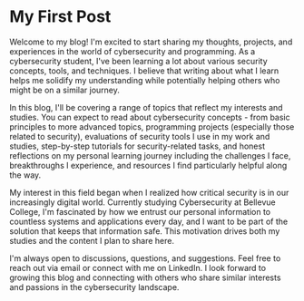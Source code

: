 # My First Post

Welcome to my blog! I'm excited to start sharing my thoughts, projects, and experiences in the world of cybersecurity and programming. As a cybersecurity student, I've been learning a lot about various security concepts, tools, and techniques. I believe that writing about what I learn helps me solidify my understanding while potentially helping others who might be on a similar journey.

In this blog, I'll be covering a range of topics that reflect my interests and studies. You can expect to read about cybersecurity concepts - from basic principles to more advanced topics, programming projects (especially those related to security), evaluations of security tools I use in my work and studies, step-by-step tutorials for security-related tasks, and honest reflections on my personal learning journey including the challenges I face, breakthroughs I experience, and resources I find particularly helpful along the way.

My interest in this field began when I realized how critical security is in our increasingly digital world. Currently studying Cybersecurity at Bellevue College, I'm fascinated by how we entrust our personal information to countless systems and applications every day, and I want to be part of the solution that keeps that information safe. This motivation drives both my studies and the content I plan to share here.

I'm always open to discussions, questions, and suggestions. Feel free to reach out via email or connect with me on LinkedIn. I look forward to growing this blog and connecting with others who share similar interests and passions in the cybersecurity landscape.